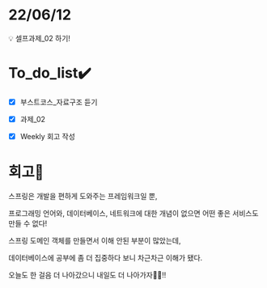 # 22/06/12
<aside>
💡 셀프과제_02 하기!

</aside>

# To_do_list✔️



- [x]  부스트코스_자료구조 듣기
- [x]  과제_02
- [x]  Weekly 회고 작성



# 회고🤔

스프링은 개발을 편하게 도와주는 프레임워크일 뿐, 

프로그래밍 언어와, 데이터베이스, 네트워크에 대한 개념이 없으면 어떤 좋은 서비스도 만들 수 없다! 

스프링 도메인 객체를 만들면서 이해 안된 부분이 많았는데, 

데이터베이스에 공부에 좀 더 집중하다 보니 차근차근 이해가 됐다.

오늘도 한 걸음 더 나아갔으니 내일도 더 나아가자💪🏻!!
